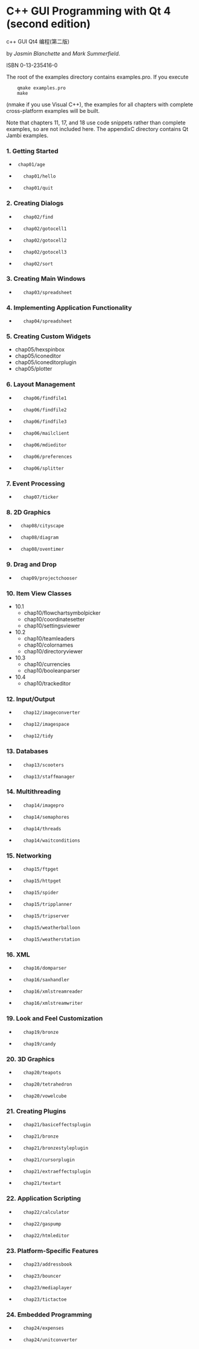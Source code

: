 # C++ GUI Programming with Qt 4 (second edition)

c++ GUI Qt4 编程(第二版)

by *Jasmin Blanchette* and *Mark Summerfield*.

ISBN 0-13-235416-0

The root of the examples directory contains examples.pro.
If you execute
```
	qmake examples.pro
	make
```
(nmake if you use Visual C++), the examples for all chapters
with complete cross-platform examples will be built.

Note that chapters 11, 17, and 18 use code snippets rather
than complete examples, so are not included here.
The appendixC directory contains Qt Jambi examples.

### 1. Getting Started
-      chap01/age
-        chap01/hello
-        chap01/quit

### 2. Creating Dialogs
-        chap02/find
-        chap02/gotocell1
-        chap02/gotocell2
-        chap02/gotocell3
-        chap02/sort

### 3. Creating Main Windows
-        chap03/spreadsheet

### 4. Implementing Application Functionality
-        chap04/spreadsheet

### 5. Creating Custom Widgets

- chap05/hexspinbox
- chap05/iconeditor
- chap05/iconeditorplugin
- chap05/plotter

### 6. Layout Management
-        chap06/findfile1
-        chap06/findfile2
-        chap06/findfile3
-        chap06/mailclient
-        chap06/mdieditor
-        chap06/preferences
-        chap06/splitter

### 7. Event Processing
-        chap07/ticker

### 8. 2D Graphics
-       chap08/cityscape
-       chap08/diagram
-       chap08/oventimer

### 9. Drag and Drop
-       chap09/projectchooser

### 10. Item View Classes
- 10.1
	-    chap10/flowchartsymbolpicker
	-    chap10/coordinatesetter
	-    chap10/settingsviewer
- 10.2
    -    chap10/teamleaders
    -    chap10/colornames
    -    chap10/directoryviewer
- 10.3
    -    chap10/currencies
    -    chap10/booleanparser
- 10.4
    -    chap10/trackeditor

### 12. Input/Output
-        chap12/imageconverter
-        chap12/imagespace
-        chap12/tidy

### 13. Databases
-        chap13/scooters
-        chap13/staffmanager

### 14. Multithreading
-        chap14/imagepro
-        chap14/semaphores
-        chap14/threads
-        chap14/waitconditions

### 15. Networking
-        chap15/ftpget
-        chap15/httpget
-        chap15/spider
-        chap15/tripplanner
-        chap15/tripserver
-        chap15/weatherballoon
-        chap15/weatherstation

### 16. XML
-        chap16/domparser
-        chap16/saxhandler
-        chap16/xmlstreamreader
-        chap16/xmlstreamwriter

### 19. Look and Feel Customization
-        chap19/bronze
-        chap19/candy

### 20. 3D Graphics
-        chap20/teapots
-        chap20/tetrahedron
-        chap20/vowelcube

### 21. Creating Plugins
-        chap21/basiceffectsplugin
-        chap21/bronze
-        chap21/bronzestyleplugin
-        chap21/cursorplugin
-        chap21/extraeffectsplugin
-        chap21/textart

### 22. Application Scripting
-        chap22/calculator
-        chap22/gaspump
-        chap22/htmleditor

### 23. Platform-Specific Features
-        chap23/addressbook
-        chap23/bouncer
-        chap23/mediaplayer
-        chap23/tictactoe

### 24. Embedded Programming
-        chap24/expenses
-        chap24/unitconverter
